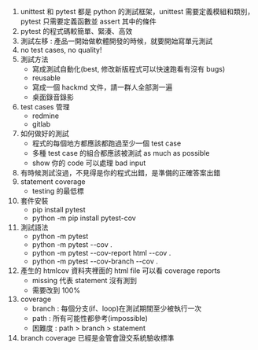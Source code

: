 1. unittest 和 pytest 都是 python 的測試框架，unittest 需要定義模組和類別，pytest 只需要定義函數並 assert 其中的條件
2. pytest 的程式碼較簡單、緊湊、高效
3. 測試左移 : 產品一開始做軟體開發的時候，就要開始寫單元測試
4. no test cases, no quality!
5. 測試方法
   * 寫成測試自動化(best, 修改新版程式可以快速跑看有沒有 bugs)
   * reusable
   * 寫成一個 hackmd 文件，請一群人全部測一遍
   * 桌面錄音錄影
6. test cases 管理
   * redmine
   * gitlab
7. 如何做好的測試
   * 程式的每個地方都應該都跑過至少一個 test case
   * 多種 test case 的組合都應該被測試 as much as possible
   * show 你的 code 可以處理 bad input
8. 有時候測試沒過，不見得是你的程式出錯，是準備的正確答案出錯
9. statement coverage
    * testing 的最低標
10. 套件安裝
    * pip install pytest
    * python -m pip install pytest-cov
11. 測試語法
    * python -m pytest
    * python -m pytest --cov .
    * python -m pytest --cov-report html --cov .
    * python -m pytest --cov-branch --cov .
12. 產生的 htmlcov 資料夾裡面的 html file 可以看 coverage reports
    * missing 代表 statement 沒有測到
    * 需要改到 100%
13. coverage
    * branch : 每個分支(if、loop)在測試期間至少被執行一次
    * path : 所有可能性都參考(impossible)
    * 困難度 : path > branch > statement
15. branch coverage 已經是金管會證交系統驗收標準
